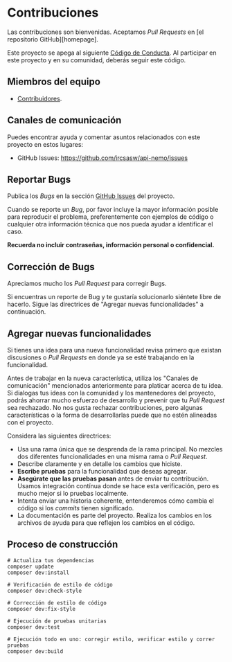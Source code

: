 # Contribuciones

Las contribuciones son bienvenidas. Aceptamos *Pull Requests* en [el repositorio GitHub][homepage].

Este proyecto se apega al siguiente [Código de Conducta][coc].
Al participar en este proyecto y en su comunidad, deberás seguir este código.

## Miembros del equipo

* [Contribuidores][contributors].

## Canales de comunicación

Puedes encontrar ayuda y comentar asuntos relacionados con este proyecto en estos lugares:

* GitHub Issues: <https://github.com/ircsasw/api-nemo/issues>

## Reportar Bugs

Publica los *Bugs* en la sección [GitHub Issues][issues] del proyecto.

Cuando se reporte un *Bug*, por favor incluye la mayor información posible para reproducir el problema, preferentemente
con ejemplos de código o cualquier otra información técnica que nos pueda ayudar a identificar el caso.

**Recuerda no incluir contraseñas, información personal o confidencial.**

## Corrección de Bugs

Apreciamos mucho los *Pull Request* para corregir Bugs.

Si encuentras un reporte de Bug y te gustaría solucionarlo siéntete libre de hacerlo.
Sigue las directrices de "Agregar nuevas funcionalidades" a continuación.

## Agregar nuevas funcionalidades

Si tienes una idea para una nueva funcionalidad revisa primero que existan discusiones o *Pull Requests*
en donde ya se esté trabajando en la funcionalidad.

Antes de trabajar en la nueva característica, utiliza los "Canales de comunicación" mencionados
anteriormente para platicar acerca de tu idea. Si dialogas tus ideas con la comunidad y los
mantenedores del proyecto, podrás ahorrar mucho esfuerzo de desarrollo y prevenir que tu
*Pull Request* sea rechazado. No nos gusta rechazar contribuciones, pero algunas características
o la forma de desarrollarlas puede que no estén alineadas con el proyecto.

Considera las siguientes directrices:

* Usa una rama única que se desprenda de la rama principal.
  No mezcles dos diferentes funcionalidades en una misma rama o *Pull Request*.
* Describe claramente y en detalle los cambios que hiciste.
* **Escribe pruebas** para la funcionalidad que deseas agregar.
* **Asegúrate que las pruebas pasan** antes de enviar tu contribución.
  Usamos integración contínua donde se hace esta verificación, pero es mucho mejor si lo pruebas localmente.
* Intenta enviar una historia coherente, entenderemos cómo cambia el código si los *commits* tienen significado.
* La documentación es parte del proyecto.
  Realiza los cambios en los archivos de ayuda para que reflejen los cambios en el código.

## Proceso de construcción

```shell
# Actualiza tus dependencias
composer update
composer dev:install

# Verificación de estilo de código
composer dev:check-style

# Corrección de estilo de código
composer dev:fix-style

# Ejecución de pruebas unitarias
composer dev:test

# Ejecución todo en uno: corregir estilo, verificar estilo y correr pruebas
composer dev:build
```

[ircsasw]:      https://github.com/ircsasw/
[project]:      https://github.com/ircsasw/api-nemo
[contributors]: https://github.com/ircsasw/api-nemo/graphs/contributors
[coc]:          https://github.com/ircsasw/api-nemo/blob/main/CODE_OF_CONDUCT.md
[issues]:       https://github.com/ircsasw/api-nemo/issues
